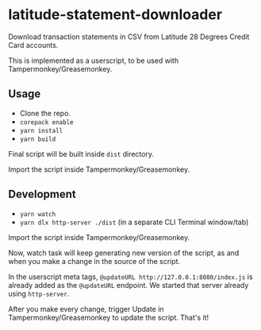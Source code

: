 # latitude-statement-downloader
Download transaction statements in CSV from Latitude 28 Degrees Credit Card accounts.

This is implemented as a userscript, to be used with Tampermonkey/Greasemonkey.

## Usage

- Clone the repo.
- `corepack enable`
- `yarn install`
- `yarn build`

Final script will be built inside `dist` directory.

Import the script inside Tampermonkey/Greasemonkey.

## Development

- `yarn watch`
- `yarn dlx http-server ./dist` (in a separate CLI Terminal window/tab)

Import the script inside Tampermonkey/Greasemonkey.

Now, watch task will keep generating new version of the script, as and when you make a change in the source of the script.

In the userscript meta tags, `@updateURL http://127.0.0.1:8080/index.js` is already added as the `@updateURL` endpoint.
We started that server already using `http-server`.

After you make every change, trigger Update in Tampermonkey/Greasemonkey to update the script. That's it!
